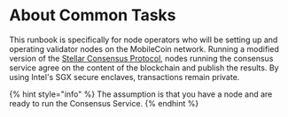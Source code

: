 # About Common Tasks

This runbook is specifically for node operators who will be setting up and operating validator nodes on the MobileCoin network. Running a modified version of the [Stellar Consensus Protocol](https://www.stellar.org/papers/stellar-consensus-protocol.pdf), nodes running the consensus service agree on the content of the blockchain and publish the results. By using Intel's SGX secure enclaves, transactions remain private.

{% hint style="info" %}
The assumption is that you have a node and are ready to run the Consensus Service.
{% endhint %}





